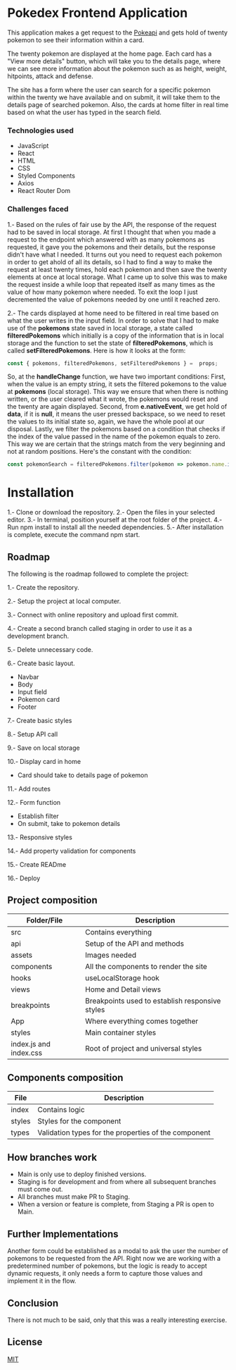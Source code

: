 # Pokedex Frontend Application

This application makes a get request to the [Pokeapi](https://pokeapi.co/) and gets hold of twenty pokemon to see their information within a card.

The twenty pokemon are displayed at the home page. Each card has a "View more details" button, which will take you to the details page, where we can see more information about the pokemon such as as height, weight, hitpoints, attack and defense.

The site has a form where the user can search for a specific pokemon within the twenty we have available and on submit, it will take them to the details page of searched pokemon. Also, the cards at home filter in real time based on what the user has typed in the search field.

### Technologies used
- JavaScript
- React
- HTML
- CSS
- Styled Components
- Axios
- React Router Dom

### Challenges faced

1.- Based on the rules of fair use by the API, the response of the request had to be saved in local storage. At first I thought that when you made a request to the endpoint which answered with as many pokemons as requested, it gave you the pokemons and their details, but the response didn't have what I needed. It turns out you need to request each pokemon in order to get ahold of all its details, so I had to find a way to make the request at least twenty times, hold each pokemon and then save the twenty elements at once at local storage. What I came up to solve this was to make the request inside a while loop that repeated itself as many times as the value of how many pokemon where needed. To exit the loop I just decremented the value of pokemons needed by one until it reached zero.

2.- The cards displayed at home need to be filtered in real time based on what the user writes in the input field. In order to solve that I had to make use of the **pokemons** state saved in local storage, a state called **filteredPokemons** which initially is a copy of the information that is in local storage and the function to set the state of **filteredPokemons**, which is called **setFilteredPokemons**.
Here is how it looks at the form:

```javascript
const { pokemons, filteredPokemons, setFilteredPokemons } =  props;
```
So, at the **handleChange** function, we have two important conditions:
First, when the value is an empty string, it sets the filtered pokemons to the value at **pokemons** (local storage). This way we ensure that when there is nothing written, or the user cleared what it wrote, the pokemons would reset and the twenty are again displayed.
Second, from **e.nativeEvent**, we get hold of **data**, if it is **null**, it means the user pressed backspace, so we need to reset the values to its initial state so, again, we have the whole pool at our disposal.
Lastly, we filter the pokemons based on a condition that checks if the index of the value passed in the name of the pokemon equals to zero. This way we are certain that the strings match from the very beginning and not at random positions.
Here's the constant with the condition:
```javascript
const pokemonSearch = filteredPokemons.filter(pokemon => pokemon.name.indexOf(value) ===  0);
```

# Installation
1.- Clone or download the repository.
2.- Open the files in your selected editor.
3.- In terminal, position yourself at the root folder of the project.
4.- Run npm install to install all the needed dependencies.
5.- After installation is complete, execute the command npm start.

## Roadmap
The following is the roadmap followed to complete the project:

1.- Create the repository.

2.- Setup the project at local computer.

3.- Connect with online repository and upload first commit.

4.- Create a second branch called staging in order to use it as a development branch.

5.- Delete unnecessary code.

6.- Create basic layout.

- Navbar
- Body
- Input field
- Pokemon card
- Footer

7.- Create basic styles

8.- Setup API call

9.- Save on local storage

10.- Display card in home

- Card should take to details page of pokemon

11.- Add routes

12.- Form function

- Establish filter
- On submit, take to pokemon details

13.- Responsive styles

14.- Add property validation for components

15.- Create READme

16.- Deploy

## Project composition
|Folder/File  |Description                         |
|----------------|-------------------------------|
|src|Contains everything|
|api          |Setup of the API and methods    |
|assets       |Images needed|
|components       |All the components to render the site|
|hooks       |useLocalStorage hook|
|views       |Home and Detail views|
|breakpoints       |Breakpoints used to establish responsive styles|
|App       |Where everything comes together|
|styles      |Main container styles|
|index.js and index.css       |Root of project and universal styles|

## Components composition
|File  |Description                         |
|----------------|-------------------------------|
|index|Contains logic|
|styles         |Styles for the component    |
|types       |Validation types for the properties of the component|

## How branches work
- Main is only use to deploy finished versions.
- Staging is for development and from where all subsequent branches must come out.
- All branches must make PR to Staging.
- When a version or feature is complete, from Staging a PR is open to Main.

## Further Implementations
Another form could be established as a modal to ask the user the number of pokemons to be requested from the API. Right now we are working with a predetermined number of pokemons, but the logic is ready to accept dynamic requests, it only needs a form to capture those values and implement it in the flow.

## Conclusion

There is not much to be said, only that this was a really interesting exercise.

## License
[MIT](https://choosealicense.com/licenses/mit/)
